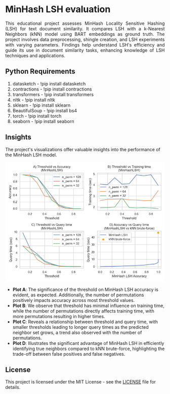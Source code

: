 # MinHash LSH evaluation
<p align="justify">This educational project assesses MinHash Locality Sensitive Hashing (LSH) for text document similarity. It compares LSH with a k-Nearest Neighbors (kNN) model using BART embeddings as ground truth. The project involves data preprocessing, shingle creation, and LSH experiments with varying parameters. Findings help understand LSH's efficiency and guide its use in document similarity tasks, enhancing knowledge of LSH techniques and applications.</p>

## Python Requirements
1. datasketch - !pip install datasketch
2. contractions - !pip install contractions
3. transformers - !pip install transformers
4. nltk - !pip install nltk
5. sklearn - !pip install sklearn
6. BeautifulSoup - !pip install bs4
7. torch - !pip install torch
8. seaborn - !pip install seaborn

## Insights

The project's visualizations offer valuable insights into the performance of the MinHash LSH model.

<p align="center">
  <img src="Figure_1.png" />
</p>

* **Plot A**: The significance of the threshold on MinHash LSH accuracy is evident, as expected. Additionally, the number of permutations positively impacts accuracy across most threshold values. 
* **Plot B**: We observe that threshold has minimal influence on training time, while the number of permutations directly affects training time, with more permutations resulting in higher times. 
* **Plot C**: Reveals a relationship between threshold and query time, with smaller thresholds leading to longer query times as the predicted neighbor set grows, a trend also observed with the number of permutations.
* **Plot D**: Illustrates the significant advantage of MinHash LSH in efficiently identifying true neighbors compared to kNN brute-force, highlighting the trade-off between false positives and false negatives.

## License
This project is licensed under the MIT License - see the [LICENSE](LICENSE) file for details.
